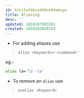 ```yaml
---
id: ktnilwf4kszmh0ux04wmsyw
title: Aliasing
desc: ''
updated: 1659107983261
created: 1659103068359
---
```


- For adding aliases use
> `alias <keyword>='<command>'`

eg.-  

```bash
alias la='ls -la'
```

- To remove an `alias` use
> `unalias <keyword>`
